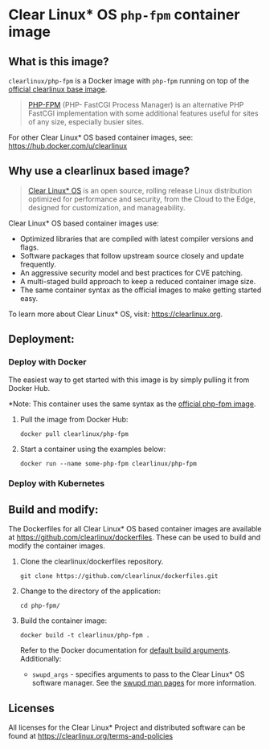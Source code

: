 # Clear Linux* OS `php-fpm` container image

<!-- Required -->
## What is this image?

`clearlinux/php-fpm` is a Docker image with `php-fpm` running on top of the
[official clearlinux base image](https://hub.docker.com/_/clearlinux). 

<!-- application introduction -->
> [PHP-FPM](https://php-fpm.org/) (PHP- FastCGI Process Manager) is an alternative 
> PHP FastCGI implementation with some additional features useful for sites of 
> any size, especially busier sites.

For other Clear Linux* OS
based container images, see: https://hub.docker.com/u/clearlinux

## Why use a clearlinux based image?

<!-- CL introduction -->
> [Clear Linux* OS](https://clearlinux.org/) is an open source, rolling release
> Linux distribution optimized for performance and security, from the Cloud to
> the Edge, designed for customization, and manageability.

Clear Linux* OS based container images use:
* Optimized libraries that are compiled with latest compiler versions and
  flags.
* Software packages that follow upstream source closely and update frequently.
* An aggressive security model and best practices for CVE patching.
* A multi-staged build approach to keep a reduced container image size.
* The same container syntax as the official images to make getting started
  easy. 

To learn more about Clear Linux* OS, visit: https://clearlinux.org.

<!-- Required -->
## Deployment:

### Deploy with Docker
The easiest way to get started with this image is by simply pulling it from
Docker Hub. 

*Note: This container uses the same syntax as the [official php-fpm
image](https://hub.docker.com/_/php).


1. Pull the image from Docker Hub: 
    ```
    docker pull clearlinux/php-fpm
    ```

2. Start a container using the examples below:

     ```
     docker run --name some-php-fpm clearlinux/php-fpm
     ```

<!-- Optional -->
### Deploy with Kubernetes



<!-- Required -->
## Build and modify:

The Dockerfiles for all Clear Linux* OS based container images are available at
https://github.com/clearlinux/dockerfiles. These can be used to build and
modify the container images.

1. Clone the clearlinux/dockerfiles repository.
    ```
    git clone https://github.com/clearlinux/dockerfiles.git
    ```

2. Change to the directory of the application:
    ```
    cd php-fpm/
    ```

3. Build the container image:
    ```
    docker build -t clearlinux/php-fpm .
    ```

   Refer to the Docker documentation for [default build
   arguments](https://docs.docker.com/engine/reference/builder/#arg).
   Additionally:
   
   - `swupd_args` - specifies arguments to pass to the Clear Linux* OS software
     manager. See the [swupd man
     pages](https://github.com/clearlinux/swupd-client/blob/master/docs/swupd.1.rst#options)
     for more information.

<!-- Required -->
## Licenses

All licenses for the Clear Linux* Project and distributed software can be found
at https://clearlinux.org/terms-and-policies
